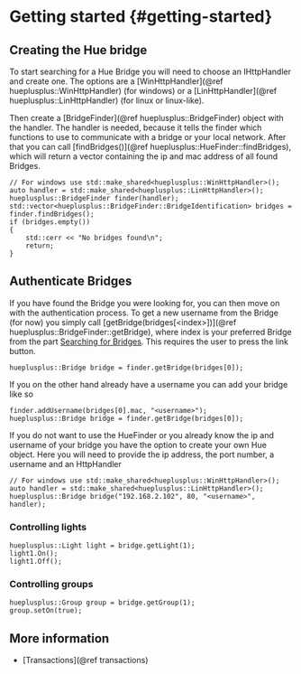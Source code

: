 # Getting started {#getting-started}

## Creating the Hue bridge
To start searching for a Hue Bridge you will need to choose an IHttpHandler and create one.
The options are a [WinHttpHandler](@ref hueplusplus::WinHttpHandler) (for windows) or a [LinHttpHandler](@ref hueplusplus::LinHttpHandler) (for linux or linux-like).

Then create a [BridgeFinder](@ref hueplusplus::BridgeFinder) object with the handler.
The handler is needed, because it tells the finder which functions to use to communicate with a bridge or your local network.
After that you can call [findBridges()](@ref hueplusplus::HueFinder::findBridges), which will return a vector containing the ip and mac address of all found Bridges.
```{.cpp}
// For windows use std::make_shared<hueplusplus::WinHttpHandler>();
auto handler = std::make_shared<hueplusplus::LinHttpHandler>();
hueplusplus::BridgeFinder finder(handler);
std::vector<hueplusplus::BridgeFinder::BridgeIdentification> bridges = finder.findBridges();
if (bridges.empty())
{
	std::cerr << "No bridges found\n";
	return;
}
```

## Authenticate Bridges
If you have found the Bridge you were looking for, you can then move on with the authentication process.
To get a new username from the Bridge (for now) you simply call [getBridge(bridges[\<index\>])](@ref hueplusplus::BridgeFinder::getBridge),
where index is your preferred Bridge from the part [Searching for Bridges](#searchingBridges). This requires the user to press the link button.
```{.cpp}
hueplusplus::Bridge bridge = finder.getBridge(bridges[0]);
```
If you on the other hand already have a username you can add your bridge like so
```{.cpp}
finder.addUsername(bridges[0].mac, "<username>");
hueplusplus::Bridge bridge = finder.getBridge(bridges[0]);
```
If you do not want to use the HueFinder or you already know the ip and username of your bridge you have the option to create your own Hue object.
Here you will need to provide the ip address, the port number, a username and an HttpHandler
```{.cpp}
// For windows use std::make_shared<hueplusplus::WinHttpHandler>();
auto handler = std::make_shared<hueplusplus::LinHttpHandler>();
hueplusplus::Bridge bridge("192.168.2.102", 80, "<username>", handler);
```

### Controlling lights

```{.cpp}
hueplusplus::Light light = bridge.getLight(1);
light1.On();
light1.Off();
```

### Controlling groups

```{.cpp}
hueplusplus::Group group = bridge.getGroup(1);
group.setOn(true);
```

## More information
- [Transactions](@ref transactions)